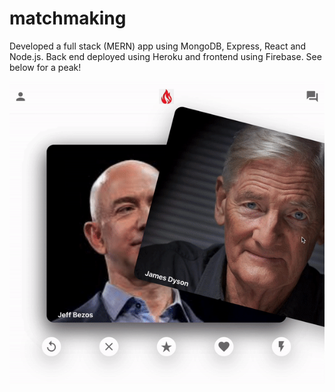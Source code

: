 # matchmaking
Developed a full stack (MERN) app using MongoDB, Express, React and Node.js. Back end deployed using Heroku and frontend using Firebase. See below for a peak!


![](https://github.com/emran2602/matchmaking/blob/main/match.gif?raw=true)

